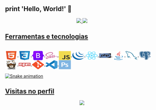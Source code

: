 ## print 'Hello, World!' 🖖
<div align="center">
  <a href="https://github.com/andrewrdev">
  <img height="180em" src="https://github-readme-stats.vercel.app/api?username=andrewrdev&show_icons=true&theme=react&include_all_commits=true&count_private=true"/>
  <img height="180em" src="https://github-readme-stats.vercel.app/api/top-langs/?username=andrewrdev&hide=hack,shell&layout=compact&langs_count=7&theme=react"/>
</div>
  
## Ferramentas e tecnologias
<div style="display: inline_block"><br>
  
  <img align="center" height="30" width="40" title="HTML" src="https://raw.githubusercontent.com/devicons/devicon/master/icons/html5/html5-original.svg">
  <img align="center" height="30" width="40" title="CSS" src="https://raw.githubusercontent.com/devicons/devicon/master/icons/css3/css3-original.svg">
  <img align="center" height="30" width="40" title="Bootstrap" src="https://raw.githubusercontent.com/devicons/devicon/master/icons/bootstrap/bootstrap-original.svg">
  <img align="center" height="30" width="40" title="Sass" src="https://raw.githubusercontent.com/devicons/devicon/master/icons/sass/sass-original.svg">
  <img align="center" height="30" width="40" title="JavaScript" src="https://raw.githubusercontent.com/devicons/devicon/master/icons/javascript/javascript-original.svg">
  <img align="center" height="30" width="40" title="jQuery" src="https://raw.githubusercontent.com/devicons/devicon/master/icons/jquery/jquery-original.svg">
  <img align="center" height="30" width="40" title="React" src="https://raw.githubusercontent.com/devicons/devicon/master/icons/react/react-original.svg">
  <img align="center" height="30" width="40" title="PHP" src="https://raw.githubusercontent.com/devicons/devicon/master/icons/php/php-original.svg">
  <img align="center" height="30" width="40" title="Java" src="https://raw.githubusercontent.com/devicons/devicon/master/icons/java/java-original.svg">
  <img align="center" height="30" width="40" title="MySQL" src="https://raw.githubusercontent.com/devicons/devicon/master/icons/mysql/mysql-original.svg">
  <img align="center" height="30" width="40" title="PostgreSQL" src="https://raw.githubusercontent.com/devicons/devicon/master/icons/postgresql/postgresql-plain.svg">
  <img align="center" height="30" width="40" title="Composer" src="https://raw.githubusercontent.com/devicons/devicon/master/icons/composer/composer-original.svg">
  <img align="center" height="30" width="40" title="NPM" src="https://raw.githubusercontent.com/devicons/devicon/master/icons/npm/npm-original-wordmark.svg">
  <img align="center" height="30" width="40" title="GIT" src="https://raw.githubusercontent.com/devicons/devicon/master/icons/git/git-original.svg">
  <img align="center" height="30" width="40" title="Visual Studio Code" src="https://raw.githubusercontent.com/devicons/devicon/master/icons/vscode/vscode-original.svg">
  <img align="center" height="30" width="40" title="Photoshop" src="https://raw.githubusercontent.com/devicons/devicon/master/icons/photoshop/photoshop-plain.svg">
  
</div>
 
<div> 
  
  ![Snake animation](https://github.com/andrewrdev/andrewrdev/blob/output/github-contribution-grid-snake.svg)
 
</div>
  
## Visitas no perfil
 <p align="center"> 
   <img alingn="center" src="https://profile-counter.glitch.me/andrewrdev/count.svg" />
 </p>
